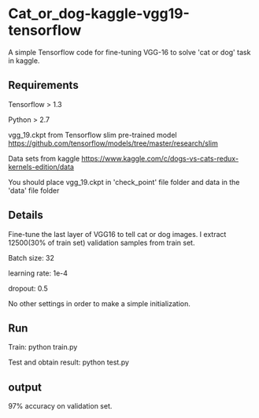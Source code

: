 # Cat_or_dog-kaggle-vgg19-tensorflow
A simple Tensorflow code for fine-tuning VGG-16 to solve 'cat or dog' task in kaggle.

## Requirements

Tensorflow > 1.3

Python > 2.7

vgg_19.ckpt from Tensorflow slim pre-trained model https://github.com/tensorflow/models/tree/master/research/slim

Data sets from kaggle https://www.kaggle.com/c/dogs-vs-cats-redux-kernels-edition/data

You should place vgg_19.ckpt in 'check_point' file folder and data in the 'data' file folder

## Details

Fine-tune the last layer of VGG16 to tell cat or dog images. I extract 12500(30% of train set) validation samples from train set. 

Batch size: 32

learning rate: 1e-4

dropout: 0.5

No other settings in order to make a simple initialization.

## Run

Train: python train.py

Test and obtain result: python test.py

## output

97% accuracy on validation set.
